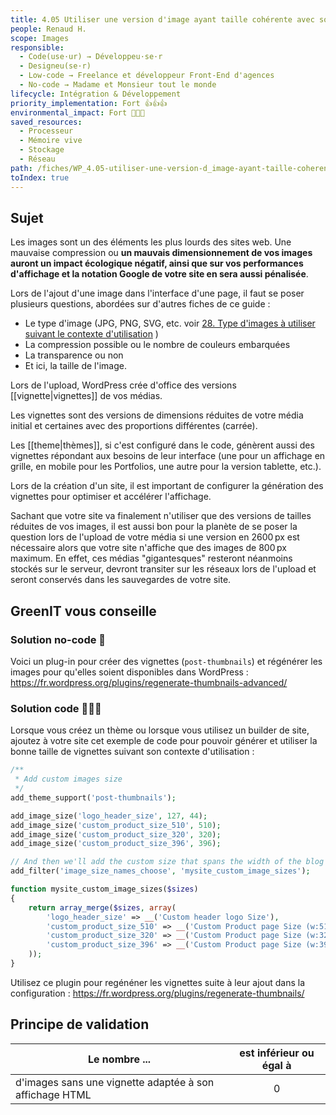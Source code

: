 ```yaml
---
title: 4.05 Utiliser une version d'image ayant taille cohérente avec son utilisation
people: Renaud H.
scope: Images
responsible:
  - Code(use·ur) → Développeu·se·r
  - Designeu(se·r)
  - Low-code → Freelance et développeur Front-End d'agences
  - No-code → Madame et Monsieur tout le monde
lifecycle: Intégration & Développement
priority_implementation: Fort 👍👍👍
environmental_impact: Fort 🌱🌱🌱
saved_resources:
  - Processeur
  - Mémoire vive
  - Stockage
  - Réseau
path: /fiches/WP_4.05-utiliser-une-version-d_image-ayant-taille-coherente-avec-son-utilisation
toIndex: true
---
```


## Sujet

Les images sont un des éléments les plus lourds des sites web. Une mauvaise compression ou **un mauvais dimensionnement de vos images auront un impact écologique négatif, ainsi que sur vos performances d'affichage et la notation Google de votre site en sera aussi pénalisée**.

Lors de l'ajout d'une image dans l'interface d'une page, il faut se poser plusieurs questions, abordées sur d'autres fiches de ce guide :

- Le type d'image (JPG, PNG, SVG, etc. voir [28. Type d'images à utiliser suivant le contexte d'utilisation](/best-practices-WordPress/fiches/28.%20Type%20d'images%20%C3%A0%20utiliser%20suivant%20le%20contexte%20d'utilisation.md) )
- La compression possible ou le nombre de couleurs embarquées
- La transparence ou non
- Et ici, la taille de l'image.

Lors de l'upload, WordPress crée d'office des versions [[vignette|vignettes]] de vos médias.

Les vignettes sont des versions de dimensions réduites de votre média initial et certaines avec des proportions différentes (carrée).

Les [[theme|thèmes]], si c'est configuré dans le code, génèrent aussi des vignettes répondant aux besoins de leur interface (une pour un affichage en grille, en mobile pour les Portfolios, une autre pour la version tablette, etc.).

Lors de la création d'un site, il est important de configurer la génération des vignettes pour optimiser et accélérer l'affichage.

Sachant que votre site va finalement n'utiliser que des versions de tailles réduites de vos images, il est aussi bon pour la planète de se poser la question lors de l'upload de votre média si une version en 2600 px est nécessaire alors que votre site n'affiche que des images de 800 px maximum. En effet, ces médias "gigantesques" resteront néanmoins stockés sur le serveur, devront transiter sur les réseaux lors de l'upload et seront conservés dans les sauvegardes de votre site.

## GreenIT vous conseille

### Solution no-code 🌱

Voici un plug-in pour créer des vignettes (`post-thumbnails`) et régénérer les images pour qu'elles soient disponibles dans WordPress : https://fr.wordpress.org/plugins/regenerate-thumbnails-advanced/

### Solution code 🌱🌱🌱

Lorsque vous créez un thème ou lorsque vous utilisez un builder de site, ajoutez à votre site cet exemple de code pour pouvoir générer et utiliser la bonne taille de vignettes suivant son contexte d'utilisation :

```php
/**
 * Add custom images size
 */
add_theme_support('post-thumbnails');

add_image_size('logo_header_size', 127, 44);
add_image_size('custom_product_size_510', 510);
add_image_size('custom_product_size_320', 320);
add_image_size('custom_product_size_396', 396);

// And then we'll add the custom size that spans the width of the blog to the Gutenberg image dropdown
add_filter('image_size_names_choose', 'mysite_custom_image_sizes');

function mysite_custom_image_sizes($sizes)
{
    return array_merge($sizes, array(
        'logo_header_size' => __('Custom header logo Size'),
        'custom_product_size_510' => __('Custom Product page Size (w:510px)'),
        'custom_product_size_320' => __('Custom Product page Size (w:320px)'),
        'custom_product_size_396' => __('Custom Product page Size (w:396px)'),
    ));
}
```

Utilisez ce plugin pour regénéner les vignettes suite à leur ajout dans la configuration : https://fr.wordpress.org/plugins/regenerate-thumbnails/

## Principe de validation

| Le nombre ...                                           | est inférieur ou égal à |
| ------------------------------------------------------- | :---------------------: |
| d'images sans une vignette adaptée à son affichage HTML |            0            |
